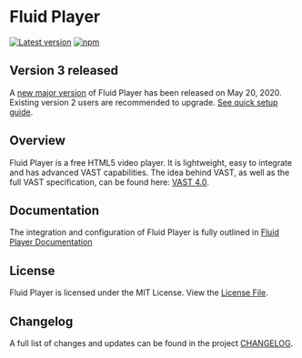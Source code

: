 # Fluid Player
[![Latest version](https://img.shields.io/github/v/release/fluid-player/fluid-player?include_prereleases&label=latest%20release&sort=semver&style=flat-square&logo=GitHub)](https://github.com/fluid-player/fluid-player/releases/latest)
[![npm](https://img.shields.io/npm/v/fluid-player?style=flat-square&logo=npm)](https://www.npmjs.com/package/fluid-player)

## Version 3 released

A [new major version](https://github.com/fluid-player/fluid-player/pull/441) of Fluid Player has been released on May 20, 2020. Existing version 2 users are recommended to upgrade. [See quick setup guide](https://docs.fluidplayer.com/docs/integration/quick-setup/).

## Overview

Fluid Player is a free HTML5 video player. It is lightweight, easy to integrate and has advanced VAST capabilities.
The idea behind VAST, as well as the full VAST specification, can be found here: [VAST 4.0](https://www.iab.com/guidelines/digital-video-ad-serving-template-vast-4-0/).

## Documentation
The integration and configuration of Fluid Player is fully outlined in [Fluid Player Documentation](http://docs.fluidplayer.com)

## License

Fluid Player is licensed under the MIT License. View the [License File](LICENSE).

## Changelog

A full list of changes and updates can be found in the project [CHANGELOG](CHANGELOG.md).
